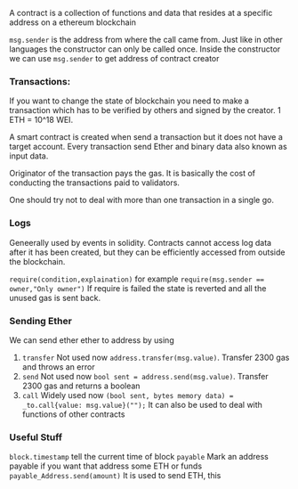 A contract is a collection of functions and data that resides at a specific address on a ethereum blockchain

`msg.sender` is the address from where the call came from. Just like in other languages the constructor can only be called once.
Inside the constructor we can use `msg.sender` to get address of contract creator

### Transactions:
If you want to change the state of blockchain you need to make a transaction which has to be verified by others and signed by the creator. 1 ETH = 10^18 WEI.

A smart contract is created when send a transaction but it does not have a target account. Every transaction send Ether and binary data also known as input data.

Originator of the transaction pays the gas. It is basically the cost of conducting the transactions paid to validators.

One should try not to deal with more than one transaction in a single go.

### Logs
Geneerally used by events in solidity. Contracts cannot access log data after it has been created, but they can be efficiently accessed from outside the blockchain.

`require(condition,explaination)` for example `require(msg.sender == owner,"Only owner")` If require is failed the state is reverted and all the unused gas is sent back. 

### Sending Ether

We can send ether ether to address by using
1. `transfer` Not used now `address.transfer(msg.value)`. Transfer 2300 gas and throws an error
2. `send` Not used now `bool sent = address.send(msg.value)`. Transfer 2300 gas and returns a boolean
3. `call` Widely used now `(bool sent, bytes memory data) = _to.call{value: msg.value}("");` It can also be used to deal with   functions of other contracts 

### Useful Stuff 

`block.timestamp` tell the current time of block
`payable` Mark an address payable if you want that address some ETH or funds
`payable_Address.send(amount)` It is used to send ETH, this 

